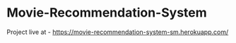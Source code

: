 # Movie-Recommendation-System
Project live at - https://movie-recommendation-system-sm.herokuapp.com/
